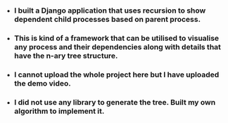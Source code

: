 - ### I built a Django application that uses recursion to show dependent child processes based on parent process.
- ### This is kind of a framework that can be utilised to visualise any process and their dependencies along with details that have the n-ary tree structure.
- ### I cannot upload the whole project here but I have uploaded the demo video.
- ### I did not use any library to generate the tree. Built my own algorithm to implement it.
